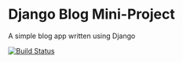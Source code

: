 # Django Blog Mini-Project

A simple blog app written using Django

[![Build Status](https://travis-ci.org/damianism/django-blog.svg?branch=master)](https://travis-ci.org/damianism/django-blog)